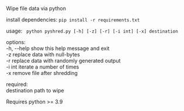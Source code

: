 ﻿Wipe file data via python  
  
install dependencies: ``` pip install -r requirements.txt ```
 
usage: ``` python pyshred.py [-h] [-z] [-r] [-i int] [-x] destination```
  
options:  
  -h, --help   show this help message and exit  
  -z           replace data with null-bytes  
  -r           replace data with randomly generated output  
  -i int       iterate a number of times  
  -x           remove file after shredding  
  
required:  
  destination  path to wipe  
  
Requires python >= 3.9
